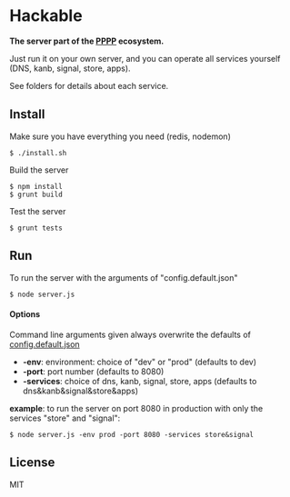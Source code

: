 
[pppp]: http://purecss.io/

# Hackable

**The server part of the [PPPP][pppp] ecosystem.**

Just run it on your own server, and you can operate all services yourself (DNS, kanb, signal, store, apps).

See folders for details about each service.

## Install

Make sure you have everything you need (redis, nodemon)
```shell
$ ./install.sh
```

Build the server
```shell
$ npm install
$ grunt build
```

Test the server
```shell
$ grunt tests
```


## Run

To run the server with the arguments of "config.default.json"
```shell
$ node server.js
```

#### Options

Command line arguments given always overwrite the defaults of 
[config.default.json](https://github.com/ppppess/ppppess/servers/hackable/config.default.json)

* **-env**: environment: choice of "dev" or "prod" (defaults to dev)
* **-port**: port number (defaults to 8080)
* **-services**: choice of dns, kanb, signal, store, apps (defaults to dns&kanb&signal&store&apps)

**example**: 
to run the server on port 8080 in production with only the services "store" and "signal":
```shell
$ node server.js -env prod -port 8080 -services store&signal
```


License
-------

MIT




